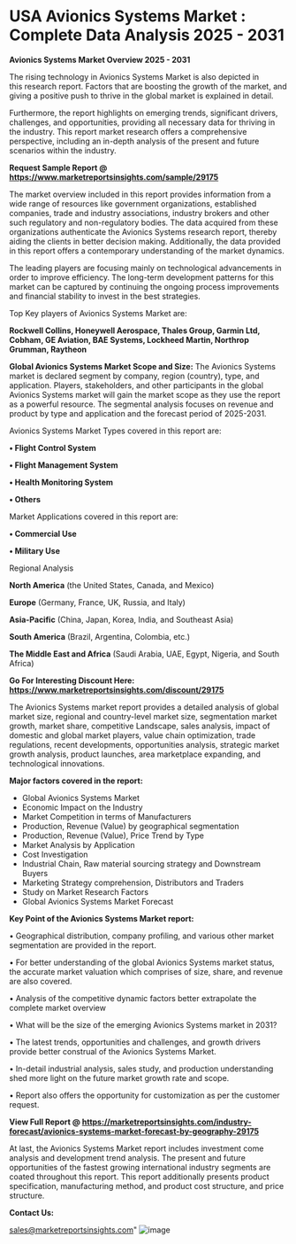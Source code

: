 # USA Avionics Systems Market : Complete Data Analysis 2025 - 2031

<Strong> Avionics Systems Market Overview 2025 - 2031</strong>

The rising technology in Avionics Systems Market is also depicted in this research report. Factors that are boosting the growth of the market, and giving a positive push to thrive in the global market is explained in detail.

Furthermore, the report highlights on emerging trends, significant drivers, challenges, and opportunities, providing all necessary data for thriving in the industry. This report market research offers a comprehensive perspective, including an in-depth analysis of the present and future scenarios within the industry.

<strong>Request Sample Report @ <a href=https://www.marketreportsinsights.com/sample/29175>https://www.marketreportsinsights.com/sample/29175</a></strong>

The market overview included in this report provides information from a wide range of resources like government organizations, established companies, trade and industry associations, industry brokers and other such regulatory and non-regulatory bodies. The data acquired from these organizations authenticate the Avionics Systems research report, thereby aiding the clients in better decision making. Additionally, the data provided in this report offers a contemporary understanding of the market dynamics.

The leading players are focusing mainly on technological advancements in order to improve efficiency. The long-term development patterns for this market can be captured by continuing the ongoing process improvements and financial stability to invest in the best strategies.

Top Key players of Avionics Systems Market are:

<strong>Rockwell Collins, Honeywell Aerospace, Thales Group, Garmin Ltd, Cobham, GE Aviation, BAE Systems, Lockheed Martin, Northrop Grumman, Raytheon</strong>

<strong><b>Global Avionics Systems Market Scope and Size:</b></strong>
The Avionics Systems market is declared segment by company, region (country), type, and application. Players, stakeholders, and other participants in the global Avionics Systems market will gain the market scope as they use the report as a powerful resource. The segmental analysis focuses on revenue and product by type and application and the forecast period of 2025-2031.

Avionics Systems Market Types covered in this report are:

<strong>• Flight Control System

• Flight Management System

• Health Monitoring System

• Others</strong>

Market Applications covered in this report are:

<strong>• Commercial Use

• Military Use</strong> 

Regional Analysis

<strong>North America</strong> (the United States, Canada, and Mexico)

<strong>Europe</strong> (Germany, France, UK, Russia, and Italy)

<strong>Asia-Pacific</strong> (China, Japan, Korea, India, and Southeast Asia)

<strong>South America</strong> (Brazil, Argentina, Colombia, etc.)

<strong>The Middle East and Africa</strong> (Saudi Arabia, UAE, Egypt, Nigeria, and South Africa)

<strong>Go For Interesting Discount Here: <a href=https://www.marketreportsinsights.com/discount/29175>https://www.marketreportsinsights.com/discount/29175</a></strong>

The Avionics Systems market report provides a detailed analysis of global market size, regional and country-level market size, segmentation market growth, market share, competitive Landscape, sales analysis, impact of domestic and global market players, value chain optimization, trade regulations, recent developments, opportunities analysis, strategic market growth analysis, product launches, area marketplace expanding, and technological innovations.

<strong><b>Major factors covered in the report:</b></strong>
<ul>
  <li>Global Avionics Systems Market </li>
  <li>Economic Impact on the Industry</li>
  <li>Market Competition in terms of Manufacturers</li>
  <li>Production, Revenue (Value) by geographical segmentation</li>
  <li>Production, Revenue (Value), Price Trend by Type</li>
  <li>Market Analysis by Application</li>
  <li>Cost Investigation</li>
  <li>Industrial Chain, Raw material sourcing strategy and Downstream Buyers</li>
  <li>Marketing Strategy comprehension, Distributors and Traders</li>
  <li>Study on Market Research Factors</li>
  <li>Global Avionics Systems Market Forecast</li>
</ul>

<strong><b>Key Point of the Avionics Systems Market report:</b></strong>

• Geographical distribution, company profiling, and various other market segmentation are provided in the report.

• For better understanding of the global Avionics Systems market status, the accurate market valuation which comprises of size, share, and revenue are also covered.

• Analysis of the competitive dynamic factors better extrapolate the complete market overview

• What will be the size of the emerging Avionics Systems market in 2031?

• The latest trends, opportunities and challenges, and growth drivers provide better construal of the Avionics Systems Market.

• In-detail industrial analysis, sales study, and production understanding shed more light on the future market growth rate and scope.

• Report also offers the opportunity for customization as per the customer request.

<strong><b>View Full Report @ <a href=https://marketreportsinsights.com/industry-forecast/avionics-systems-market-forecast-by-geography-29175>https://marketreportsinsights.com/industry-forecast/avionics-systems-market-forecast-by-geography-29175</a></b></strong>


At last, the Avionics Systems Market report includes investment come analysis and development trend analysis. The present and future opportunities of the fastest growing international industry segments are coated throughout this report. This report additionally presents product specification, manufacturing method, and product cost structure, and price structure.

<strong>Contact Us:</strong>

sales@marketreportsinsights.com"
![image](https://github.com/user-attachments/assets/0b1b18e6-2c3f-41c6-82d7-7a71574ee2bd)
